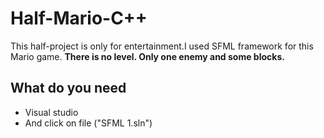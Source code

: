 # Half-Mario-C++

This half-project is only for entertainment.I used SFML framework for this Mario game.
__There is no level. Only one enemy and some blocks.__

## What do you need

* Visual studio
* And click on file ("SFML 1.sln")

